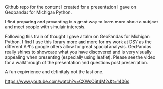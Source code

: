 Github repo for the content I created for a presentation I gave on Geopandas for Michigan Python. 

I find preparing and presenting is a great way to learn more about a subject and meet people with simulair interests.

Following this train of thought I gave a talm on GeoPandas for Michigan Python. I find I use this library more and more for my work at DSV as the different API's google offers allow for great spacial analysis. GeoPandas really shines to showcase what you have discovered and is very visually appealing when presenting (especially using leaflet). Please see the video for a walkthrough of the presentation and questions post presentation.

A fun expierience and definitaly not the last one.

https://www.youtube.com/watch?v=CXWsC6t4M2s&t=1406s
